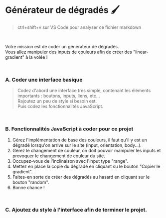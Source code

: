 # Générateur de dégradés 🖌️

> ctrl+shift+v sur VS Code pour analyser ce fichier markdown

<br>

  Votre mission est de coder un générateur de dégradés.<br>
  Vous allez manipuler des inputs de couleurs afin de créer des "linear-gradient" à la volée !

<br>

### A. Coder une interface basique
> Codez d'abord une interface très simple, contenant les éléments importants : boutons, inputs, liens, etc... <br>
> Rajoutez un peu de style si besoin est. 
> <br>
> Puis codez les fonctionnalités JavaScript.
> 
<br>

### B. Fonctionnalités JavaScript à coder pour ce projet

1. Gérez l'implémentation de base des couleurs, il faut qu'il y est un dégradé lorsqu'on arrive sur le site (input, orientation, body...).
2. Gérez le changement de couleur, on doit pouvoir manipuler les inputs et provoquer le changement de couleur du site.
3. Occupez-vous de l'inclinaison avec l'input type "range".
4. Mettez en place la copie du dégradé en cliquant su le bouton "Copier le gradient".
5. Faites-en sorte de créer des dégradés au hasard en cliquant sur le bouton "random".
6. Bonne chance ! 

<br>

### C. Ajoutez du style à l'interface afin de terminer le projet.
